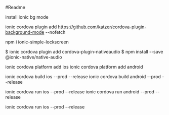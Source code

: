 #Readme

install ionic  bg mode

ionic cordova plugin add https://github.com/katzer/cordova-plugin-background-mode --nofetch


npm i ionic-simple-lockscreen

$ ionic cordova plugin add cordova-plugin-nativeaudio
$ npm install --save @ionic-native/native-audio



ionic cordova platform add ios 
ionic cordova platform add android 


ionic cordova build ios --prod --release
ionic cordova build android --prod --release

ionic cordova run ios --prod --release
ionic cordova run android --prod --release

ionic cordova run ios --prod --release